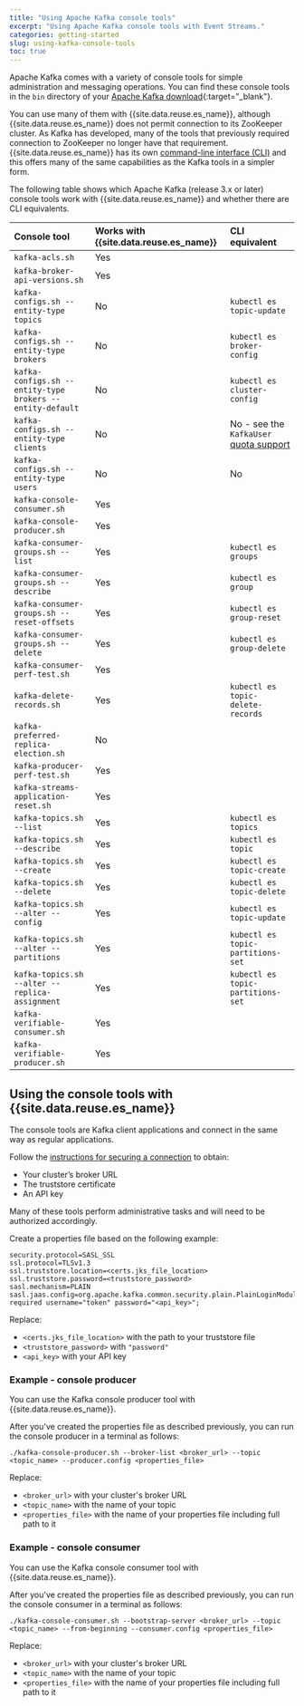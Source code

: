 ```yaml
---
title: "Using Apache Kafka console tools"
excerpt: "Using Apache Kafka console tools with Event Streams."
categories: getting-started
slug: using-kafka-console-tools
toc: true
---
```


Apache Kafka comes with a variety of console tools for simple administration and messaging operations. You can find these console tools in the `bin` directory of your [Apache Kafka download](https://www.apache.org/dyn/closer.cgi?path=/kafka/3.4.0/kafka_2.13-3.4.0.tgz){:target="_blank"}.

You can use many of them with {{site.data.reuse.es_name}}, although {{site.data.reuse.es_name}} does not permit connection to its ZooKeeper cluster. As Kafka has developed, many of the tools that previously required connection to ZooKeeper no longer have that requirement. {{site.data.reuse.es_name}} has its own [command-line interface (CLI)](../../installing/post-installation/#installing-the-event-streams-command-line-interface) and this offers many of the same capabilities as the Kafka tools in a simpler form.

The following table shows which Apache Kafka (release 3.x or later) console tools work with {{site.data.reuse.es_name}} and whether there are CLI equivalents.

| Console tool     | Works with {{site.data.reuse.es_name}}      | CLI equivalent  |
|:-----------------|:-----------------|:-----------------|
| `kafka-acls.sh`    | Yes | |
| `kafka-broker-api-versions.sh` | Yes | |
| `kafka-configs.sh --entity-type topics` | No | `kubectl es topic-update` |
| `kafka-configs.sh --entity-type brokers` | No | `kubectl es broker-config` |
| `kafka-configs.sh --entity-type brokers --entity-default` | No | `kubectl es cluster-config` |
| `kafka-configs.sh --entity-type clients` | No | No - see the `KafkaUser` [quota support](../../administering/quotas/) |
| `kafka-configs.sh --entity-type users` | No | No |
| `kafka-console-consumer.sh` | Yes | |
| `kafka-console-producer.sh` | Yes | |
| `kafka-consumer-groups.sh --list` | Yes | `kubectl es groups` |
| `kafka-consumer-groups.sh --describe` | Yes | `kubectl es group` |
| `kafka-consumer-groups.sh --reset-offsets` | Yes | `kubectl es group-reset` |
| `kafka-consumer-groups.sh --delete` | Yes | `kubectl es group-delete` |
| `kafka-consumer-perf-test.sh` | Yes | |
| `kafka-delete-records.sh` | Yes | `kubectl es topic-delete-records` |
| `kafka-preferred-replica-election.sh` | No | |
| `kafka-producer-perf-test.sh` | Yes | |
| `kafka-streams-application-reset.sh` | Yes | |
| `kafka-topics.sh --list` | Yes | `kubectl es topics` |
| `kafka-topics.sh --describe` | Yes | `kubectl es topic` |
| `kafka-topics.sh --create` | Yes | `kubectl es topic-create` |
| `kafka-topics.sh --delete` | Yes | `kubectl es topic-delete` |
| `kafka-topics.sh --alter --config` | Yes | `kubectl es topic-update` |
| `kafka-topics.sh --alter --partitions` | Yes | `kubectl es topic-partitions-set` |
| `kafka-topics.sh --alter --replica-assignment` | Yes | `kubectl es topic-partitions-set` |
| `kafka-verifiable-consumer.sh` | Yes | |
| `kafka-verifiable-producer.sh` | Yes | |

## Using the console tools with {{site.data.reuse.es_name}}

The console tools are Kafka client applications and connect in the same way as regular applications.

Follow the [instructions for securing a connection](../../getting-started/connecting/#securing-the-connection) to obtain:
* Your cluster’s broker URL
* The truststore certificate
* An API key

Many of these tools perform administrative tasks and will need to be authorized accordingly.

Create a properties file based on the following example:

```shell
security.protocol=SASL_SSL
ssl.protocol=TLSv1.3
ssl.truststore.location=<certs.jks_file_location>
ssl.truststore.password=<truststore_password>
sasl.mechanism=PLAIN
sasl.jaas.config=org.apache.kafka.common.security.plain.PlainLoginModule required username="token" password="<api_key>";
```

Replace:
* `<certs.jks_file_location>` with the path to your truststore file
* `<truststore_password>` with `"password"`
* `<api_key>` with your API key


### Example - console producer

You can use the Kafka console producer tool with {{site.data.reuse.es_name}}.

After you've created the properties file as described previously, you can run the console producer in a terminal as follows:

```shell
./kafka-console-producer.sh --broker-list <broker_url> --topic <topic_name> --producer.config <properties_file>
```

Replace:
* `<broker_url>` with your cluster's broker URL
* `<topic_name>` with the name of your topic
* `<properties_file>` with the name of your properties file including full path to it


### Example - console consumer

You can use the Kafka console consumer tool with {{site.data.reuse.es_name}}.

After you've created the properties file as described previously, you can run the console consumer in a terminal as follows:

```shell
./kafka-console-consumer.sh --bootstrap-server <broker_url> --topic <topic_name> --from-beginning --consumer.config <properties_file>
```

Replace:
* `<broker_url>` with your cluster's broker URL
* `<topic_name>` with the name of your topic
* `<properties_file>` with the name of your properties file including full path to it
